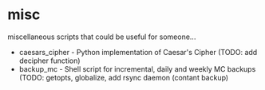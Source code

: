 misc
====

miscellaneous scripts that could be useful for someone...

- caesars_cipher - Python implementation of Caesar's Cipher (TODO: add decipher function)
- backup_mc - Shell script for incremental, daily and weekly MC backups (TODO: getopts, globalize, add rsync daemon (contant backup)
